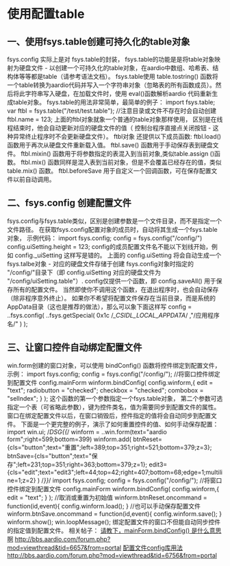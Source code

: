 # 使用配置table

## 一、使用fsys.table创建可持久化的table对象

   fsys.config 实际上是对 fsys.table的封装，  fsys.table的功能是是将table对象映射为硬盘文件 - 以创建一个可持久化的table对象，在aardio中数组、哈希表、结构体等等都是table（请参考语法文档）。    fsys.table使用 table.tostring() 函数将一个table转换为aardio代码并写入一个字符串对象（忽略表的所有函数成员）。然后将此字符串写入硬盘，在加载文件时，使用 eval()函数解析aardio 代码重新生成table对象。    fsys.table的用法非常简单，最简单的例子：  import fsys.table;  var ftbl = fsys.table("/test/test.table"); //注意目录或文件不存在时会自动创建  ftbl.name = 123;     上面的ftbl对象就象一个普通的table对象那样使用，   区别是在线程结束时，他会自动更新对应的硬盘文件的值（ 控制台程序直接点关闭按钮 - 这种异常终止程序时不会更新硬盘文件）。        ftbl对象 还提供以下成员函数:       ftbl.load() 函数用于再次从硬盘文件重新载入值。    ftbl.save() 函数用于手动保存表到硬盘文件。    ftbl.mixin() 函数用于将参数指定的表混入到当前对象,类似table.assign ()函数。    ftbl.mix() 函数同样是混入表到当前对象，但是不会覆盖已经存在的值，类似 table.mix() 函数。    ftbl.beforeSave 用于自定义一个回调函数，可在保存配置文件以前自动调用。               

## 二、fsys.config 创建配置文件

   fsys.config与fsys.table类似，区别是创建参数是一个文件目录，而不是指定一个文件路径。  在获取fsys.config配置对象的成员时，自动将其生成一个fsys.table对象，    示例代码：  import fsys.config;  config = fsys.config("/config/")  config.uiSetting.height = 123;   config的成员配置文件名不能以下划线开始，例如 config._uiSetting 这样写是错的。   上面的 config.uiSetting 将会自动生成一个fsys.talbe对象 - 对应的硬盘文件存储于创建 fsys.config对象时指定的 "/config/"目录下（即 config.uiSetting 对应的硬盘文件为 "/config/uiSetting.table"）.     config仅提供一个函数，即 config.saveAll() 用于保存所有的配置文件。   当然即使你不调用这个函数，在退出程序时，也会自动保存（除非程序意外终止）。     如果你不希望将配置文件保存在当前目录，而是系统的AppData目录（这也是推荐的做法），那么可以象下面这样写       config = ..fsys.config(    ..fsys.getSpecial( 0x1c /*_CSIDL_LOCAL_APPDATA*/ ,"/应用程序名/" )  );     

## 三、让窗口控件自动绑定配置文件

   win.form创建的窗口对象，可以使用 bindConfig() 函数将控件绑定到配置文件，示例：  import fsys.config;  config = fsys.config("/config/");    //将窗口控件绑定到配置文件 config.mainForm  winform.bindConfig( config.winform,{    edit = "text";    radiobutton = "checked";    checkbox = "checked";    combobox = "selIndex";  } );     这个函数的第一个参数指定一个fsys.table对象，   第二个参数可选指定一个表（可省略此参数），键为控件类名，值为需要同步到配置文件的属性。     窗口在绑定配置文件以后，在窗口销毁后，控件指定的值将会自动同步到配置文件。      下面是一个更完整的例子，演示了如何重置控件的值、如何手动保存配置：  import win.ui;  /*DSG{{*/  winform = ..win.form(text="aardio form";right=599;bottom=399)  winform.add(  btnReset={cls="button";text="重置";left=389;top=351;right=521;bottom=379;z=3};  btnSave={cls="button";text="保存";left=231;top=351;right=363;bottom=379;z=1};  edit3={cls="edit";text="edit3";left=44;top=42;right=407;bottom=68;edge=1;multiline=1;z=2}  )  /*}}*/    import fsys.config;  config = fsys.config("/config/");    //将窗口控件绑定到配置文件 config.mainForm  winform.bindConfig( config.winform,{    edit = "text";  } );    //取消或重置为初始值  winform.btnReset.oncommand = function(id,event){        config.winform.load();  }    //也可以手动保存配置文件  winform.btnSave.oncommand = function(id,event){    config.winform.save();  }    winform.show();       win.loopMessage();        绑定配置文件的窗口不但能自动同步控件的指定值到配置文件。    相关帖子：    [请教下，mainForm.bindConfig() 是什么意思啊](http://bbs.aardio.com/forum.php?mod=viewthread&tid=6657&from=portal)  http://bbs.aardio.com/forum.php?mod=viewthread&tid=6657&from=portal    [配置文件config库用法](http://bbs.aardio.com/forum.php?mod=viewthread&tid=6756&from=portal)  http://bbs.aardio.com/forum.php?mod=viewthread&tid=6756&from=portal  